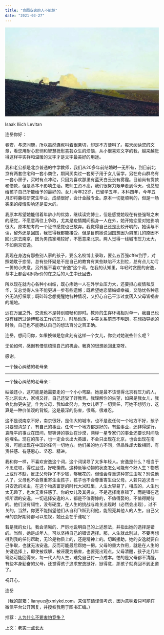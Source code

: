 ```yaml
---
title: "贪图安逸的人不能嫁"
date: "2021-03-27"
---
```


![连岳文章](images/连岳文章picture-30.jpg)

Isaak Iliich Levitan

  

连岳你好：

  

春安，与您同庚，所以虽然连叔叫着很亲切，却是不方便叫了。每天阅读您的文章，看您用耐心悲悯和智慧抚慰芸芸众生的烦恼，从小很喜欢文字的我，越来越觉得这样平实祥和温暖的文字才是文字最美好的用途。

  

我和老公都是北京普通的中学教师，我们从20多年前结婚时一无所有，到目前北京有两套住宅和一套小商住，期间买卖过一套房子用于女儿留学，另在舟山群岛有一套小房子，买时有点冲动，只因为喜欢那里有蓝天白云没有雾霾。目前尚有贷款和借款，但是基本不影响生活。教师工资不高，我们很努力艰辛走到今天，也总想给孩子自己所能给予的最好的。女儿今年22岁，已留学五年，本科四年，今年五月即将藤校研究生毕业，成绩很好，会计金融专业。原本一切挺顺利的，但是一场突来的疫情影响还是蛮大的。

  

我原本希望她能借着年龄小的优势，继续读完博士，但是感觉她现在有些强弩之末的感觉，不愿意再往上争取，尤其是疫情期间孤身一人在外，她开始恋爱对她影响很大，原本想考的一个证书感觉也已放弃。我觉得自己还是比较开明的，她读与不读，留外还是回国，我觉得我都能接受，但是目前她说回国想因为男孩儿的原因不回北京去南京，因为男孩家境较好，不愿意来北京。两人觉得一线城市压力太大，不如南京安逸。

  

我现在身边有那些别人家的孩子，要么名校博士录取，要么五百强offer到手，对照她耽于恋情，总有些怀疑是不是自己的教育有某些缺陷不太到位，总有点儿功亏一篑的小失意。另外挺不喜欢“安逸”这个词，在我的认知里，年轻时贪图的安逸，基本上都会明码标价的在之后的人生中还回去。

  

所以现在就内心各种小纠结，既心疼她一人在外学业压力大，还要担心疫情和反华，又总觉得人生不能更进一步有些遗憾；既希望她恋情婚姻幸福，又隐忧各种意外无法打保票；既碎碎念想提醒她各种情况，又担心自己干涉过度落入父母皆祸害的境地。

  

远在万里之外，交流也不是特别顺畅和即时。教师的生存环境相对单一，我自己也没有经历过读博和找工作的压力，时局动荡，中美关系前景不明朗，在想指导她的时候，自己也不能确认自己的想法百分之百正确。

  

连岳，想问问你，如果换做是您此刻有这样一个女儿，你会对她说些什么呢？

  

无论如何，感谢有借信梳理自己的机会。我真的很想她回北京呀。

  

感谢。

  

一个操心纠结的老母亲

  

* * *

  

一个操心纠结的老母亲：

  

姑娘还小，这可能是她需要走的一个小小弯路。她是最不该觉得北京有压力的人，在北京长大，家境又好，自己还受了好教育。我理解你的失望，如果是我女儿，我会比你更失望，作为父母，我如此努力，为女儿尽了一切责任，可她不想努力，这算是一种价值观的背叛，这是最深的伤害，很痛，很难忍。

  

这不是说南京不好，南京很好，是伟大的城市。也不是说任何一个地方不好，孩子只要想清楚了，有自己的事业，任何一个地方都是好的，有些事业，还非得逆行，袁隆平的事业在田间，樊锦诗的事业在沙漠，两弹一星专家们的事业还要长时间隐姓埋名。现在的孩子，也一定会长出大英雄，不会只出现在北京，也会出现在南京，可能出现在中国的任何一切地方。他们呆的地方不同，但品性却大致相同，有责任感、有感恩心、坚忍、精进。

  

我和你一样，不喜欢安逸这个词，这个词误导了太多年轻人。安逸是什么？相当于不思进取，得过且过，好吃懒做。这种低等动物的状态怎么可能有个好人生？物质上或许不缺，反正父母挣了不少钱，够我花的。但谁会尊重这种寄生虫呢？别说他人了，父母也不会尊重寄生虫孩子，孩子也不会尊重寄生虫父母。人若只追求当一只安逸的米虫，在这个物质富足的时代大米缸里，人生太容易了，相应的，人生也太无趣了，也太无责任感了。你的女儿及其男友，不是选择南京错了，而是错在选择所谓的安逸。一切选择安逸的人，都是不值得嫁的，不值得娶的，不值得期待的。他们没有韧性，没有硬度，在人生的挑战与难关出现时（必然会出现），过不关的。当然，你更不能指望他们从自利飞跃到利他，能照亮其他人的人生。自己父母的良好期待都可以忽视，她还会在乎谁呢？

  

若是我的女儿，我会清晰的、严厉地说明自己的上述想法，并指出她的选择是错的。当然，她是成年人，可以坚持自己的错误选择。那，人生就此别过，不要再想得到我的任何帮助，无论是物质上的，还是精神上的。切断援助，她的安逸就要自己争取，也就无法安逸，反而可能最后帮她一把。父母的重大作用，就是在人生的关键选择上，即使被误解，被诬蔑为祸害，也要亮出观点。父母清醒，孩子走几年弯路可能回得来，每一代人的人生，难免自己付一点成本。怕的是父母都不清醒，有些本身勤奋的父母，还觉得孩子追求安逸挺好，挺得意，那孩子就真回不到正道了。

  

祝开心。

  

连岳

  

（我的邮箱：lianyue@xmlykd.com，来信前请谨慎考虑，因为意味着只可能在微信平台公开回复，并授权我用于图书汇编。）

推荐：[人为什么不要害怕竞争？](http://mp.weixin.qq.com/s?__biz=MjM5NDU0Mjk2MQ==&mid=2651633132&idx=1&sn=2d5b5bbffb100cfed0cd18117cb1b804&chksm=bd7e31f28a09b8e4afd25e18c0ff6fe8d5ae84d3a11412ef326a5c22df1b0211c1b6b18af627&scene=21#wechat_redirect)  

上文：[老实一点长大](http://mp.weixin.qq.com/s?__biz=MjM5NDU0Mjk2MQ==&mid=2651693735&idx=1&sn=a31d27d97a6d244295197fb1bece4fbb&chksm=bd7f26b98a08afafb58ebf0525b76042434e459bb322f1c8e5b3d48fbd46628af51f6a7581cb&scene=21#wechat_redirect)
